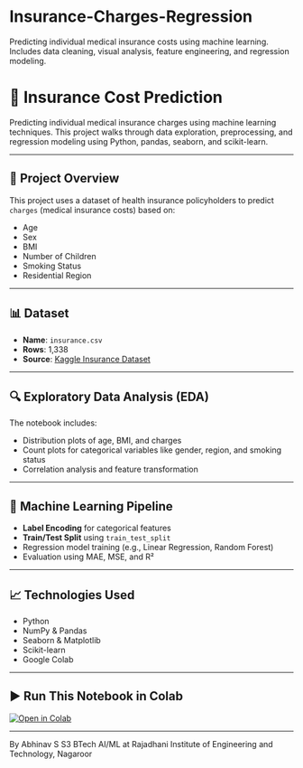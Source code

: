 # Insurance-Charges-Regression
Predicting individual medical insurance costs using machine learning. Includes data cleaning, visual analysis, feature engineering, and regression modeling.
# 🏥 Insurance Cost Prediction

Predicting individual medical insurance charges using machine learning techniques. This project walks through data exploration, preprocessing, and regression modeling using Python, pandas, seaborn, and scikit-learn.

---

## 📂 Project Overview

This project uses a dataset of health insurance policyholders to predict `charges` (medical insurance costs) based on:
- Age
- Sex
- BMI
- Number of Children
- Smoking Status
- Residential Region

---

## 📊 Dataset

- **Name**: `insurance.csv`
- **Rows**: 1,338
- **Source**: [Kaggle Insurance Dataset](https://www.kaggle.com/datasets/mirichoi0218/insurance)

---

## 🔍 Exploratory Data Analysis (EDA)

The notebook includes:
- Distribution plots of age, BMI, and charges
- Count plots for categorical variables like gender, region, and smoking status
- Correlation analysis and feature transformation

---

## 🧪 Machine Learning Pipeline

- **Label Encoding** for categorical features
- **Train/Test Split** using `train_test_split`
- Regression model training (e.g., Linear Regression, Random Forest)
- Evaluation using MAE, MSE, and R²

---

## 📈 Technologies Used

- Python
- NumPy & Pandas
- Seaborn & Matplotlib
- Scikit-learn
- Google Colab

---

## ▶️ Run This Notebook in Colab

[![Open in Colab](https://colab.research.google.com/assets/colab-badge.svg)](https://colab.research.google.com/drive/1NpKkXIF7xv4KEugrhK-KrS8AWY2CoNIN)

---
By
Abhinav S 
S3 BTech AI/ML at Rajadhani Institute of Engineering and Technology, Nagaroor
